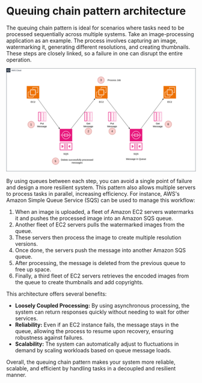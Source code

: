 # Queuing chain pattern architecture

The queuing chain pattern is ideal for scenarios where tasks need to be processed sequentially across multiple systems. Take an image-processing application as an example. The process involves capturing an image, watermarking it, generating different resolutions, and creating thumbnails. These steps are closely linked, so a failure in one can disrupt the entire operation.

![Queuing chain pattern architecture](1-queuing-chain-pattern-architecture.png)

By using queues between each step, you can avoid a single point of failure and design a more resilient system. This pattern also allows multiple servers to process tasks in parallel, increasing efficiency. For instance, AWS's Amazon Simple Queue Service (SQS) can be used to manage this workflow:

1. When an image is uploaded, a fleet of Amazon EC2 servers watermarks it and pushes the processed image into an Amazon SQS queue.
2. Another fleet of EC2 servers pulls the watermarked images from the queue.
3. These servers then process the image to create multiple resolution versions.
4. Once done, the servers push the message into another Amazon SQS queue.
5. After processing, the message is deleted from the previous queue to free up space.
6. Finally, a third fleet of EC2 servers retrieves the encoded images from the queue to create thumbnails and add copyrights.

This architecture offers several benefits:

- **Loosely Coupled Processing:** By using asynchronous processing, the system can return responses quickly without needing to wait for other services.
- **Reliability:** Even if an EC2 instance fails, the message stays in the queue, allowing the process to resume upon recovery, ensuring robustness against failures.
- **Scalability:** The system can automatically adjust to fluctuations in demand by scaling workloads based on queue message loads.

Overall, the queuing chain pattern makes your system more reliable, scalable, and efficient by handling tasks in a decoupled and resilient manner.
